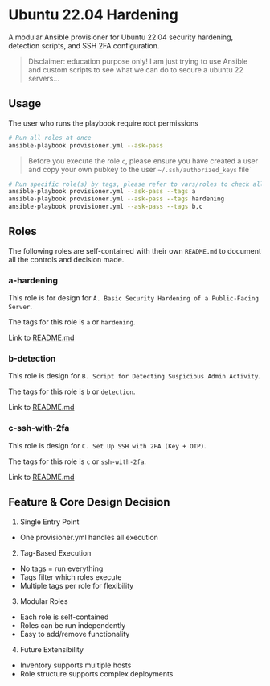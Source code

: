 # Ubuntu 22.04 Hardening

A modular Ansible provisioner for Ubuntu 22.04 security hardening, detection scripts, and SSH 2FA configuration.

> Disclaimer: education purpose only! I am just trying to use Ansible and custom scripts to see what we can do to secure a ubuntu 22 servers...

## Usage

The user who runs the playbook require root permissions

```sh
# Run all roles at once
ansible-playbook provisioner.yml --ask-pass
```

> Before you execute the role `c`, please ensure you have created a user and copy your own pubkey to the user `~/.ssh/authorized_keys` file`

```sh
# Run specific role(s) by tags, please refer to vars/roles to check all the avaliable tags
ansible-playbook provisioner.yml --ask-pass --tags a
ansible-playbook provisioner.yml --ask-pass --tags hardening
ansible-playbook provisioner.yml --ask-pass --tags b,c
```

## Roles

The following roles are self-contained with their own `README.md` to document all the controls and decision made.

### a-hardening

This role is for design for `A. Basic Security Hardening of a Public-Facing Server`.

The tags for this role is `a` or `hardening`.

Link to [README.md](/roles/a-hardening/README.md)

### b-detection

This role is design for `B. Script for Detecting Suspicious Admin Activity`.

The tags for this role is `b` or `detection`.

Link to [README.md](/roles/b-detection/README.md)

### c-ssh-with-2fa

This role is design for `C. Set Up SSH with 2FA (Key + OTP)`.

The tags for this role is `c` or `ssh-with-2fa`.

Link to [README.md](/roles/c-ssh-with-2fa/README.md)

## Feature & Core Design Decision

1. Single Entry Point

-   One provisioner.yml handles all execution

2. Tag-Based Execution

-   No tags = run everything
-   Tags filter which roles execute
-   Multiple tags per role for flexibility

3. Modular Roles

-   Each role is self-contained
-   Roles can be run independently
-   Easy to add/remove functionality

4. Future Extensibility

-   Inventory supports multiple hosts
-   Role structure supports complex deployments
